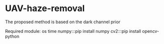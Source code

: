 # UAV-haze-removal
The proposed method is based on the dark channel prior

Required module:
os
time
numpy:::pip install numpy
cv2:::pip install opencv-python
